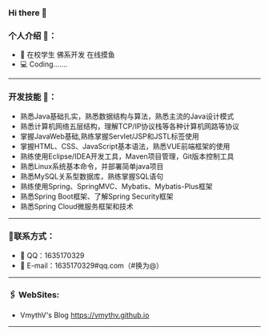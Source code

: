 ### Hi there 👋

<!--
**VmythV/VmythV** is a ✨ _special_ ✨ repository because its `README.md` (this file) appears on your GitHub profile.

Here are some ideas to get you started:

- 🔭 I’m currently working on ...
- 🌱 I’m currently learning ...
- 👯 I’m looking to collaborate on ...
- 🤔 I’m looking for help with ...
- 💬 Ask me about ...
- 📫 How to reach me: ...
- 😄 Pronouns: ...
- ⚡ Fun fact: ...
-->
### 个人介绍 🗿：

- 🏫 在校学生 佛系开发 在线摸鱼
- 💻 Coding.......
---

### 开发技能 🌱：

- 熟悉Java基础扎实，熟悉数据结构与算法，熟悉主流的Java设计模式
- 熟悉计算机网络五层结构，理解TCP/IP协议栈等各种计算机网路等协议
- 掌握JavaWeb基础,熟练掌握Servlet/JSP和JSTL标签使用
- 掌握HTML、CSS、JavaScript基本语法，熟悉VUE前端框架的使用
- 熟练使用Eclipse/IDEA开发工具，Maven项目管理，Git版本控制工具
- 熟悉Linux系统基本命令，并部署简单java项目
- 熟悉MySQL关系型数据库，熟练掌握SQL语句 
- 熟练使用Spring、SpringMVC、Mybatis、Mybatis-Plus框架
- 熟悉Spring Boot框架、了解Spring Security框架
- 熟悉Spring Cloud微服务框架和技术
---

### 📝联系方式：

- 📡 QQ：1635170329
- 📧 E-mail：1635170329#qq.com（#换为@）

---

### 🖇  WebSites:

- VmythV's Blog <https://vmythv.github.io>

---
